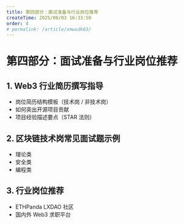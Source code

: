 ```yaml
---
title: 第四部分：面试准备与行业岗位推荐
createTime: 2025/06/03 16:33:50
order: 4
# permalink: /article/xmwudk63/
---
```

# 第四部分：面试准备与行业岗位推荐

## 1. Web3 行业简历撰写指导
- 岗位简历结构模板（技术岗 / 非技术岗）
- 如何突出开源项目贡献
- 项目经验描述要点（STAR 法则）

## 2. 区块链技术岗常见面试题示例
- 理论类
- 安全类
- 编程类

## 3. 行业岗位推荐
- ETHPanda LXDAO 社区
- 国内外 Web3 求职平台 